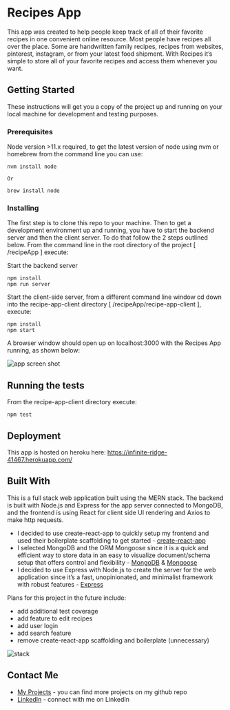 # Recipes App

This app was created to help people keep track of all of their favorite recipes in one convenient online resource. Most people have recipes all over the place. Some are handwritten family recipes, recipes from websites, pinterest, instagram, or from your latest food shipment. With Recipes it’s simple to store all of your favorite recipes and access them whenever you want.

## Getting Started

These instructions will get you a copy of the project up and running on your local machine for development and testing purposes. 

### Prerequisites

Node version >11.x required, to get the latest version of node using nvm or homebrew from the command line you can use:

```
nvm install node

Or

brew install node
```

### Installing

The first step is to clone this repo to your machine. Then to get a development environment up and running, you have to start the backend server and then the client server. To do that follow the 2 steps outlined below. From the command line in the root directory of the project [ /recipeApp ] execute:

Start the backend server

```
npm install
npm run server
```

Start the client-side server, from a different command line window cd down into the recipe-app-client directory [ /recipeApp/recipe-app-client ], execute:

```
npm install
npm start
```

A browser window should open up on localhost:3000 with the Recipes App running, as shown below:

![app screen shot](https://github.com/Eric-Powell/recipeApp/blob/master/db/Recipes.png)

## Running the tests

From the recipe-app-client directory execute:

```
npm test
```

## Deployment

This app is hosted on heroku here:
https://infinite-ridge-41467.herokuapp.com/

## Built With

This is a full stack web application built using the MERN stack. The backend is built with Node.js and Express for the app server connected to MongoDB, and the frontend is using React for client side UI rendering and Axios to make http requests. 

* I decided to use create-react-app to quickly setup my frontend and used their boilerplate scaffolding to get started - [create-react-app](https://github.com/facebook/create-react-app)
* I selected MongoDB and the ORM Mongoose since it is a quick and efficient way to store data in an easy to visualize document/schema setup that offers control and flexibility - [MongoDB](https://www.mongodb.com/) & [Mongoose](https://mongoosejs.com/)
* I decided to use Express with Node.js to create the server for the web application since it’s a fast, unopinionated, and minimalist framework with robust features - [Express](https://expressjs.com/)

Plans for this project in the future include:
* add additional test coverage 
* add feature to edit recipes
* add user login
* add search feature 
* remove create-react-app scaffolding and boilerplate (unnecessary)

![stack](https://cdn-images-1.medium.com/max/1600/1*FVtCyRdJ6KOr4YswTtwMeA.jpeg)

## Contact Me

* [My Projects](https://github.com/Eric-Powell?tab=repositories) - you can find more projects on my github repo
* [LinkedIn](https://www.linkedin.com/in/eric-powell/) - connect with me on LinkedIn